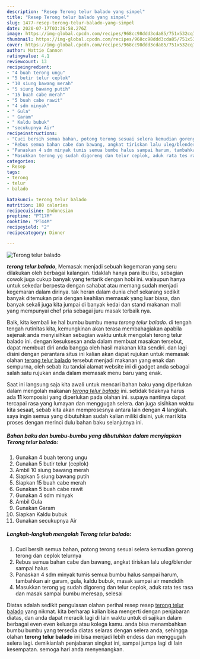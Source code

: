 ```yaml
---
description: "Resep Terong telur balado yang simpel"
title: "Resep Terong telur balado yang simpel"
slug: 1477-resep-terong-telur-balado-yang-simpel
date: 2020-07-17T03:36:58.276Z
image: https://img-global.cpcdn.com/recipes/968cc98ddd3cda85/751x532cq70/terong-telur-balado-foto-resep-utama.jpg
thumbnail: https://img-global.cpcdn.com/recipes/968cc98ddd3cda85/751x532cq70/terong-telur-balado-foto-resep-utama.jpg
cover: https://img-global.cpcdn.com/recipes/968cc98ddd3cda85/751x532cq70/terong-telur-balado-foto-resep-utama.jpg
author: Mattie Cannon
ratingvalue: 4.1
reviewcount: 13
recipeingredient:
- "4 buah terong ungu"
- "5 butir telur ceplok"
- "10 siung bawang merah"
- "5 siung bawang putih"
- "15 buah cabe merah"
- "5 buah cabe rawit"
- "4 sdm minyak"
- " Gula"
- " Garam"
- " Kaldu bubuk"
- "secukupnya Air"
recipeinstructions:
- "Cuci bersih semua bahan, potong terong sesuai selera kemudian goreng terong dan ceplok telurnya"
- "Rebus semua bahan cabe dan bawang, angkat tiriskan lalu uleg/blender sampai halus"
- "Panaskan 4 sdm minyak tumis semua bumbu halus sampai harum, tambahkan air garam, gula, kaldu bubuk, masak sampai air mendidih"
- "Masukkan terong yg sudah digoreng dan telur ceplok, aduk rata tes rasa dan masak sampai bumbu meresap, selesai"
categories:
- Resep
tags:
- terong
- telur
- balado

katakunci: terong telur balado 
nutrition: 108 calories
recipecuisine: Indonesian
preptime: "PT17M"
cooktime: "PT44M"
recipeyield: "2"
recipecategory: Dinner

---
```



![Terong telur balado](https://img-global.cpcdn.com/recipes/968cc98ddd3cda85/751x532cq70/terong-telur-balado-foto-resep-utama.jpg)

<b><i>terong telur balado</i></b>, Memasak menjadi sebuah kegemaran yang seru dilakukan oleh berbagai kalangan. tidaklah hanya para ibu ibu, sebagian cowok juga cukup banyak yang tertarik dengan hobi ini. walaupun hanya untuk sekedar berpesta dengan sahabat atau memang sudah menjadi kegemaran dalam dirinya. tak heran dalam dunia chef sekarang sedikit banyak ditemukan pria dengan keahlian memasak yang luar biasa, dan banyak sekali juga kita jumpai di banyak kedai dan stand makanan mall yang mempunyai chef pria sebagai juru masak terbaik nya.



Baik, kita kembali ke hal bumbu bumbu menu <i>terong telur balado</i>. di tengah tengah rutinitas kita, kemungkinan akan terasa membahagiakan apabila sejenak anda menyisihkan sebagian waktu untuk mengolah terong telur balado ini. dengan kesuksesan anda dalam membuat masakan tersebut, dapat membuat diri anda bangga oleh hasil makanan kita sendiri. dan lagi disini dengan perantara situs ini kalian akan dapat rujukan untuk memasak olahan <u>terong telur balado</u> tersebut menjadi makanan yang enak dan sempurna, oleh sebab itu tandai alamat website ini di gadget anda sebagai salah satu rujukan anda dalam memasak menu baru yang enak.


Saat ini langsung saja kita awali untuk mencari bahan baku yang diperlukan dalam mengolah makanan <u><i>terong telur balado</i></u> ini. setidak tidaknya harus ada <b>11</b> komposisi yang diperlukan pada olahan ini. supaya nantinya dapat tercapai rasa yang lumayan dan menggugah selera. dan juga sisihkan waktu kita sesaat, sebab kita akan memprosesnya antara lain dengan <b>4</b> langkah. saya ingin semua yang dibutuhkan sudah kalian miliki disini, yuk mari kita proses dengan merinci dulu bahan baku selanjutnya ini.

<!--inarticleads1-->

##### Bahan baku dan bumbu-bumbu yang dibutuhkan dalam menyiapkan Terong telur balado:

1. Gunakan 4 buah terong ungu
1. Gunakan 5 butir telur (ceplok)
1. Ambil 10 siung bawang merah
1. Siapkan 5 siung bawang putih
1. Siapkan 15 buah cabe merah
1. Gunakan 5 buah cabe rawit
1. Gunakan 4 sdm minyak
1. Ambil  Gula
1. Gunakan  Garam
1. Siapkan  Kaldu bubuk
1. Gunakan secukupnya Air




<!--inarticleads2-->

##### Langkah-langkah mengolah Terong telur balado:

1. Cuci bersih semua bahan, potong terong sesuai selera kemudian goreng terong dan ceplok telurnya
1. Rebus semua bahan cabe dan bawang, angkat tiriskan lalu uleg/blender sampai halus
1. Panaskan 4 sdm minyak tumis semua bumbu halus sampai harum, tambahkan air garam, gula, kaldu bubuk, masak sampai air mendidih
1. Masukkan terong yg sudah digoreng dan telur ceplok, aduk rata tes rasa dan masak sampai bumbu meresap, selesai




Diatas adalah sedikit pengulasan olahan perihal resep resep <u>terong telur balado</u> yang nikmat. kita berharap kalian bisa mengerti dengan penjabaran diatas, dan anda dapat meracik lagi di lain waktu untuk di sajikan dalam berbagai even even keluarga atau kolega kamu. anda bisa menambahkan bumbu bumbu yang tersedia diatas selaras dengan selera anda, sehingga olahan <b>terong telur balado</b> ini bisa menjadi lebih endess dan menggugah selera lagi. demikianlah penjabaran singkat ini, sampai jumpa lagi di lain kesempatan. semoga hari anda menyenangkan.

